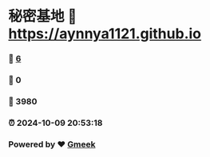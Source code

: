 # 秘密基地 :link: https://aynnya1121.github.io 
### :page_facing_up: [6](https://aynnya1121.github.io/tag.html) 
### :speech_balloon: 0 
### :hibiscus: 3980 
### :alarm_clock: 2024-10-09 20:53:18 
### Powered by :heart: [Gmeek](https://github.com/Meekdai/Gmeek)
